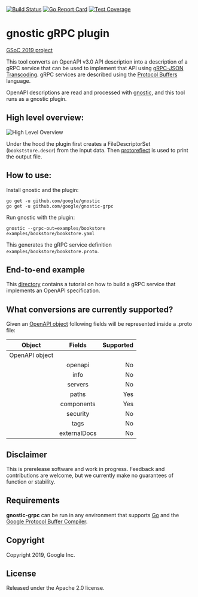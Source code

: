 [![Build Status](https://travis-ci.org/google/gnostic-grpc.svg?branch=master)](https://travis-ci.org/google/gnostic-grpc)
[![Go Report Card](https://goreportcard.com/badge/github.com/google/gnostic-grpc)](https://goreportcard.com/report/github.com/google/gnostic-grpc)
[![Test Coverage](https://codecov.io/gh/google/gnostic-grpc/branch/master/graph/badge.svg)](https://codecov.io/gh/google)

# gnostic gRPC plugin
[GSoC 2019 project](https://summerofcode.withgoogle.com/archive/2019/projects/5019228334194688/)

This tool converts an OpenAPI v3.0 API description into a description of a gRPC
service that can be used to implement that API using [gRPC-JSON Transcoding](https://www.envoyproxy.io/docs/envoy/latest/configuration/http/http_filters/grpc_json_transcoder_filter). gRPC services are described using the [Protocol Buffers](https://developers.google.com/protocol-buffers/) language.

OpenAPI descriptions are read and processed with
[gnostic](https://github.com/google/gnostic), and this tool runs as a
gnostic plugin.

## High level overview:
![High Level Overview](https://raw.githubusercontent.com/google/gnostic-grpc/master/examples/images/high-level-overview.png "High Level Overview")

Under the hood the plugin first creates a FileDescriptorSet (`bookststore.descr`) from the input
data. Then [protoreflect](https://github.com/itetcetera/protoreflect/) is used to print the output file. 

## How to use:    
Install gnostic and the plugin:
    
    go get -u github.com/google/gnostic
    go get -u github.com/google/gnostic-grpc

Run gnostic with the plugin:

    gnostic --grpc-out=examples/bookstore examples/bookstore/bookstore.yaml

This generates the gRPC service definition `examples/bookstore/bookstore.proto`.

## End-to-end example
This [directory](https://github.com/google/gnostic-grpc/tree/master/examples/end-to-end) contains a tutorial on how to build a gRPC service that implements an OpenAPI specification.

## What conversions are currently supported?

Given an [OpenAPI object](https://swagger.io/specification/#oasObject) following fields will be represented inside a
 .proto file:

| Object        | Fields        | Supported  |
| ------------- |:-------------:| -----:|
| OpenAPI object|               |       |
|               | openapi       |    No |
|               | info          |    No |
|               | servers       |    No |
|               | paths         |   Yes |
|               | components    |   Yes |
|               | security      |    No |
|               | tags          |    No |
|               | externalDocs  |    No |


## Disclaimer

This is prerelease software and work in progress. Feedback and
contributions are welcome, but we currently make no guarantees of
function or stability.

## Requirements

**gnostic-grpc** can be run in any environment that supports [Go](http://golang.org)
and the [Google Protocol Buffer Compiler](https://github.com/google/protobuf).

## Copyright

Copyright 2019, Google Inc.

## License

Released under the Apache 2.0 license.

